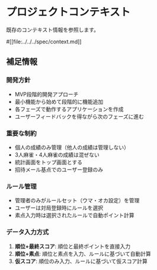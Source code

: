 # プロジェクトコンテキスト

既存のコンテキスト情報を参照します。

#[[file:../../../spec/context.md]]

## 補足情報

### 開発方針
- MVP段階的開発アプローチ
- 最小機能から始めて段階的に機能追加
- 各フェーズで動作するアプリケーションを作成
- ユーザーフィードバックを得ながら次のフェーズに進む

### 重要な制約
- 個人の成績のみ管理（他人の成績は管理しない）
- 3人麻雀・4人麻雀の成績は混ぜない
- 統計画面をトップ画面とする
- 招待メール基点でのユーザー登録のみ

### ルール管理
- 管理者のみがルールセット（ウマ・オカ設定）を管理
- ユーザーは対局登録時にルールを選択
- 素点入力時は選択されたルールで自動ポイント計算

### データ入力方式
1. **順位+最終スコア**: 順位と最終ポイントを直接入力
2. **順位+素点**: 順位と素点を入力、ルールに基づいて自動計算
3. **仮スコア**: 順位のみ入力、ルールに基づいて仮スコア計算